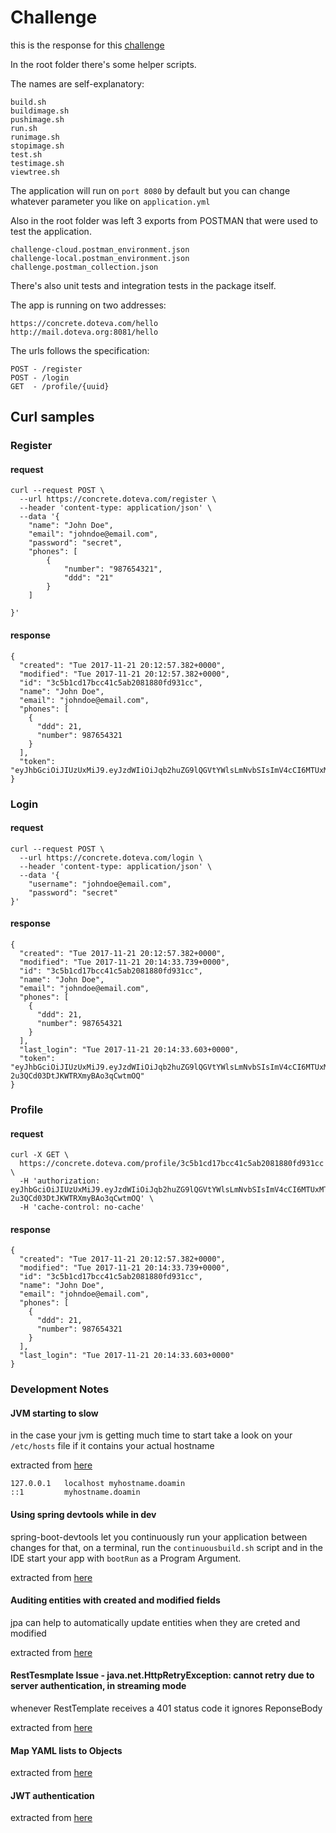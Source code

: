 # Challenge
this is the response for this [challenge](https://github.com/concretesolutions/desafio-java)

In the root folder there's some helper scripts. 

The names are self-explanatory:
	
	build.sh
	buildimage.sh
	pushimage.sh
	run.sh
	runimage.sh
	stopimage.sh
	test.sh
	testimage.sh
	viewtree.sh

The application will run on `port 8080` by default but you can change whatever parameter you like on `application.yml`

Also in the root folder was left 3 exports from POSTMAN that were used to test the application.

    challenge-cloud.postman_environment.json
    challenge-local.postman_environment.json
    challenge.postman_collection.json
  
There's also unit tests and integration tests in the package itself.

The app is running on two addresses:

    https://concrete.doteva.com/hello
    http://mail.doteva.org:8081/hello

The urls follows the specification:

    POST - /register
    POST - /login
    GET  - /profile/{uuid}

## Curl samples
### Register
#### request
```
curl --request POST \
  --url https://concrete.doteva.com/register \
  --header 'content-type: application/json' \
  --data '{
    "name": "John Doe",
    "email": "johndoe@email.com",
    "password": "secret",
    "phones": [
        {
            "number": "987654321",
            "ddd": "21"
        }
    ]
	
}'
```
#### response
```
{
  "created": "Tue 2017-11-21 20:12:57.382+0000",
  "modified": "Tue 2017-11-21 20:12:57.382+0000",
  "id": "3c5b1cd17bcc41c5ab2081880fd931cc",
  "name": "John Doe",
  "email": "johndoe@email.com",
  "phones": [
    {
      "ddd": 21,
      "number": 987654321
    }
  ],
  "token": "eyJhbGciOiJIUzUxMiJ9.eyJzdWIiOiJqb2huZG9lQGVtYWlsLmNvbSIsImV4cCI6MTUxMTI5Njk3N30.G7FIO5jYKbQq9NI5kseSlEdmKCMcoELL39gSCEA5xITF2_qOn4k8vw2cu5CVfAf3jH34QIYYMARl8lll4bpkLQ"
}
```
### Login
#### request
```
curl --request POST \
  --url https://concrete.doteva.com/login \
  --header 'content-type: application/json' \
  --data '{
    "username": "johndoe@email.com",
    "password": "secret"
}'
```
#### response
```
{
  "created": "Tue 2017-11-21 20:12:57.382+0000",
  "modified": "Tue 2017-11-21 20:14:33.739+0000",
  "id": "3c5b1cd17bcc41c5ab2081880fd931cc",
  "name": "John Doe",
  "email": "johndoe@email.com",
  "phones": [
    {
      "ddd": 21,
      "number": 987654321
    }
  ],
  "last_login": "Tue 2017-11-21 20:14:33.603+0000",
  "token": "eyJhbGciOiJIUzUxMiJ9.eyJzdWIiOiJqb2huZG9lQGVtYWlsLmNvbSIsImV4cCI6MTUxMTI5NzA3M30.7Lu1spSpVCpmwoEbCMJiwPliGCD6nRg8m1Se9M6R136jZHYswI_ALn9X-2u3QCd03DtJKWTRXmyBAo3qCwtmOQ"
}
```
### Profile
#### request
```
curl -X GET \
  https://concrete.doteva.com/profile/3c5b1cd17bcc41c5ab2081880fd931cc \
  -H 'authorization: eyJhbGciOiJIUzUxMiJ9.eyJzdWIiOiJqb2huZG9lQGVtYWlsLmNvbSIsImV4cCI6MTUxMTI5NzA3M30.7Lu1spSpVCpmwoEbCMJiwPliGCD6nRg8m1Se9M6R136jZHYswI_ALn9X-2u3QCd03DtJKWTRXmyBAo3qCwtmOQ' \
  -H 'cache-control: no-cache'
```
#### response
```
{
  "created": "Tue 2017-11-21 20:12:57.382+0000",
  "modified": "Tue 2017-11-21 20:14:33.739+0000",
  "id": "3c5b1cd17bcc41c5ab2081880fd931cc",
  "name": "John Doe",
  "email": "johndoe@email.com",
  "phones": [
    {
      "ddd": 21,
      "number": 987654321
    }
  ],
  "last_login": "Tue 2017-11-21 20:14:33.603+0000"
}
```
### Development Notes
#### JVM starting to slow
in the case your jvm is getting much time to start take a look on your `/etc/hosts` file if it contains your actual hostname

extracted from [here](https://dzone.com/articles/fixing-the-slow-startup-time-of-my-java-applicatio)

```
127.0.0.1   localhost myhostname.doamin
::1         myhostname.doamin
```

#### Using spring devtools while in dev
spring-boot-devtools let you continuously run your application between changes
for that, on a terminal, run the `continuousbuild.sh` script and in the IDE start your app with `bootRun` as a Program Argument. 

extracted from [here](https://dzone.com/articles/continuous-auto-restart-with-spring-boot-devtools)

#### Auditing entities with created and modified fields
jpa can help to automatically update entities when they are creted and modified 

extracted from [here](https://programmingmitra.blogspot.com.br/2017/02/automatic-spring-data-jpa-auditing-saving-CreatedBy-createddate-lastmodifiedby-lastmodifieddate-automatically.html)

#### RestTesmplate Issue - java.net.HttpRetryException: cannot retry due to server authentication, in streaming mode
whenever RestTemplate receives a 401 status code it ignores ReponseBody

extracted from [here](https://stackoverflow.com/questions/27341604/exception-when-using-testresttemplate)

#### Map YAML lists to Objects

extracted from [here](https://www.fortisfio.com/yaml-file-mapping-values-to-object-list-with-spring-boot/)

#### JWT authentication


extracted from [here](https://dzone.com/articles/implementing-jwt-authentication-on-spring-boot-api)
